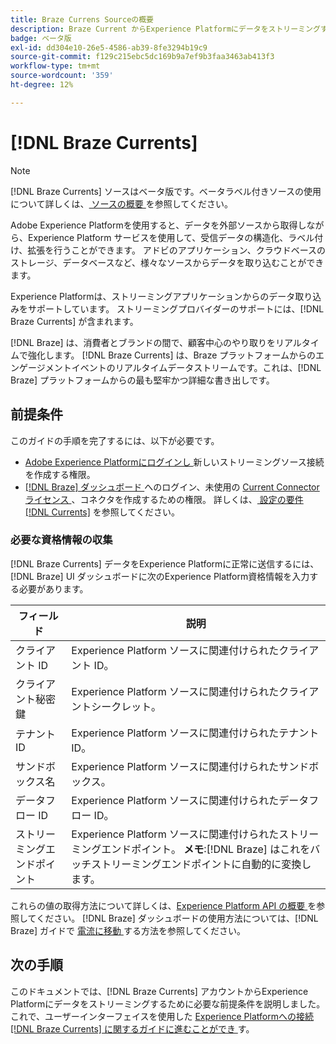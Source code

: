 ```yaml
---
title: Braze Currens Sourceの概要
description: Braze Current からExperience Platformにデータをストリーミングする方法を説明します。
badge: ベータ版
exl-id: dd304e10-26e5-4586-ab39-8fe3294b19c9
source-git-commit: f129c215ebc5dc169b9a7ef9b3faa3463ab413f3
workflow-type: tm+mt
source-wordcount: '359'
ht-degree: 12%

---
```


# [!DNL Braze Currents]

>[!NOTE]
>
>[!DNL Braze Currents] ソースはベータ版です。ベータラベル付きソースの使用について詳しくは、[ ソースの概要 ](../../home.md#terms-and-conditions) を参照してください。

Adobe Experience Platformを使用すると、データを外部ソースから取得しながら、Experience Platform サービスを使用して、受信データの構造化、ラベル付け、拡張を行うことができます。 アドビのアプリケーション、クラウドベースのストレージ、データベースなど、様々なソースからデータを取り込むことができます。

Experience Platformは、ストリーミングアプリケーションからのデータ取り込みをサポートしています。 ストリーミングプロバイダーのサポートには、[!DNL Braze Currents] が含まれます。

[!DNL Braze] は、消費者とブランドの間で、顧客中心のやり取りをリアルタイムで強化します。 [!DNL Braze Currents] は、Braze プラットフォームからのエンゲージメントイベントのリアルタイムデータストリームです。これは、[!DNL Braze] プラットフォームからの最も堅牢かつ詳細な書き出しです。

## 前提条件

このガイドの手順を完了するには、以下が必要です。

* [Adobe Experience Platformにログインし ](https://platform.adobe.com) 新しいストリーミングソース接続を作成する権限。
* [[!DNL Braze]  ダッシュボード ](https://dashboard.braze.com/sign_in) へのログイン、未使用の [Current Connector ライセンス ](https://www.braze.com/docs/user_guide/data_and_analytics/braze_currents)、コネクタを作成するための権限。 詳しくは、[ 設定の要件  [!DNL Currents]](https://www.braze.com/docs/user_guide/data_and_analytics/braze_currents/setting_up_currents/#requirements) を参照してください。

### 必要な資格情報の収集

[!DNL Braze Currents] データをExperience Platformに正常に送信するには、[!DNL Braze] UI ダッシュボードに次のExperience Platform資格情報を入力する必要があります。

| フィールド | 説明 |
| --- | --- |
| クライアント ID | Experience Platform ソースに関連付けられたクライアント ID。 |
| クライアント秘密鍵 | Experience Platform ソースに関連付けられたクライアントシークレット。 |
| テナント ID | Experience Platform ソースに関連付けられたテナント ID。 |
| サンドボックス名 | Experience Platform ソースに関連付けられたサンドボックス。 |
| データフロー ID | Experience Platform ソースに関連付けられたデータフロー ID。 |
| ストリーミングエンドポイント | Experience Platform ソースに関連付けられたストリーミングエンドポイント。 **メモ**:[!DNL Braze] はこれをバッチストリーミングエンドポイントに自動的に変換します。 |

これらの値の取得方法について詳しくは、[Experience Platform API の概要 ](../../../landing/api-authentication.md) を参照してください。 [!DNL Braze] ダッシュボードの使用方法については、[!DNL Braze] ガイドで [ 電流に移動 ](https://www.braze.com/docs/user_guide/data_and_analytics/braze_currents/setting_up_currents/#step-2-navigate-to-currents) する方法を参照してください。

## 次の手順

このドキュメントでは、[!DNL Braze Currents] アカウントからExperience Platformにデータをストリーミングするために必要な前提条件を説明しました。 これで、ユーザーインターフェイスを使用した [Experience Platformへの接続  [!DNL Braze Currents]  に関するガイドに進むことができ ](../../tutorials/ui/create/marketing-automation/braze.md) す。
